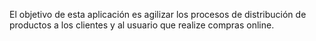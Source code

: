 El objetivo de esta aplicación es agilizar los procesos de distribución de productos a los clientes y al usuario que realize compras online.

